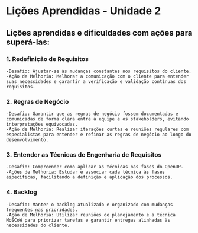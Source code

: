 # Lições Aprendidas - Unidade 2

## Lições aprendidas e dificuldades com ações para superá-las: 

### 1. Redefinição de Requisitos

    -Desafio: Ajustar-se às mudanças constantes nos requisitos do cliente.
    -Ação de Melhoria: Melhorar a comunicação com o cliente para entender suas necessidades e garantir a verificação e validação contínuas dos requisitos.

### 2. Regras de Negócio

    -Desafio: Garantir que as regras de negócio fossem documentadas e comunicadas de forma clara entre a equipe e os stakeholders, evitando interpretações equivocadas.
    -Ação de Melhoria: Realizar iterações curtas e reuniões regulares com especialistas para entender e refinar as regras de negócio ao longo do desenvolvimento.


### 3. Entender as Técnicas de Engenharia de Requisitos

    -Desafio: Compreender como aplicar as técnicas nas fases do OpenUP.
    -Ações de Melhoria: Estudar e associar cada técnica às fases específicas, facilitando a definição e aplicação dos processos.

### 4. Backlog

    -Desafio: Manter o backlog atualizado e organizado com mudanças frequentes nas prioridades.
    -Ação de Melhoria: Utilizar reuniões de planejamento e a técnica MoSCoW para priorizar tarefas e garantir entregas alinhadas às necessidades do cliente.